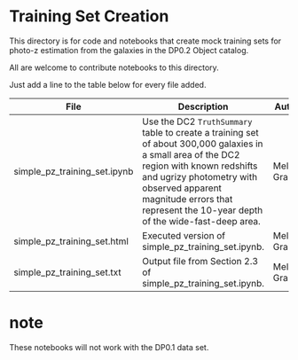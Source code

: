 # Training Set Creation

This directory is for code and notebooks that create mock training sets for photo-z estimation from the galaxies in the DP0.2 Object catalog.

All are welcome to contribute notebooks to this directory.

Just add a line to the table below for every file added.

| File | Description | Author |
|---|---|---|
| simple_pz_training_set.ipynb | Use the DC2 `TruthSummary` table to create a training set of about 300,000 galaxies in a small area of the DC2 region with known redshifts and ugrizy photometry with observed apparent magnitude errors that represent the 10-year depth of the wide-fast-deep area. | Melissa Graham |
| simple_pz_training_set.html | Executed version of simple_pz_training_set.ipynb. | Melissa Graham |
| simple_pz_training_set.txt | Output file from Section 2.3 of simple_pz_training_set.ipynb. | Melissa Graham |

# note

These notebooks will not work with the DP0.1 data set.
